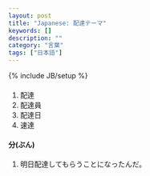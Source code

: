 ```yaml
---
layout: post
title: "Japanese: 配達テーマ"
keywords: []
description: ""
category: "言葉"
tags: ["日本語"]
---
```

{% include JB/setup %}

####
1. 配達
2. 配達員
3. 配達日
4. 速達


#### 分(ぶん)
1. 明日配達してもらうことになったんだ。

